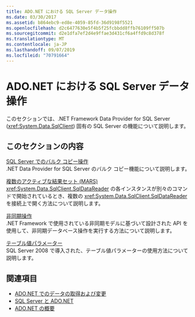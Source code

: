 ```yaml
---
title: ADO.NET における SQL Server データ操作
ms.date: 03/30/2017
ms.assetid: b864ebc9-ed8e-4059-85fd-36d9198f5521
ms.openlocfilehash: d2c6477630e5f4b5f25fcbbdd8ffb76109ff507b
ms.sourcegitcommit: d2e1dfa7ef2d4e9ffae3d431cf6a4ffd9c8d378f
ms.translationtype: MT
ms.contentlocale: ja-JP
ms.lasthandoff: 09/07/2019
ms.locfileid: "70791664"
---
```

# <a name="sql-server-data-operations-in-adonet"></a>ADO.NET における SQL Server データ操作
このセクションでは、.NET Framework Data Provider for SQL Server (<xref:System.Data.SqlClient>) 固有の SQL Server の機能について説明します。  
  
## <a name="in-this-section"></a>このセクションの内容  
 [SQL Server でのバルク コピー操作](bulk-copy-operations-in-sql-server.md)  
 .NET Data Provider for SQL Server のバルク コピー機能について説明します。  
  
 [複数のアクティブな結果セット (MARS)](multiple-active-result-sets-mars.md)  
 <xref:System.Data.SqlClient.SqlDataReader> の各インスタンスが別々のコマンドで開始されているとき、複数の <xref:System.Data.SqlClient.SqlDataReader> を接続上で開く方法について説明します。  
  
 [非同期操作](asynchronous-operations.md)  
 .NET Framework で使用されている非同期モデルに基づいて設計された API を使用して、非同期データベース操作を実行する方法について説明します。  
  
 [テーブル値パラメーター](table-valued-parameters.md)  
 SQL Server 2008 で導入された、テーブル値パラメーターの使用方法について説明します。  
  
## <a name="see-also"></a>関連項目

- [ADO.NET でのデータの取得および変更](../retrieving-and-modifying-data.md)
- [SQL Server と ADO.NET](index.md)
- [ADO.NET の概要](../ado-net-overview.md)
